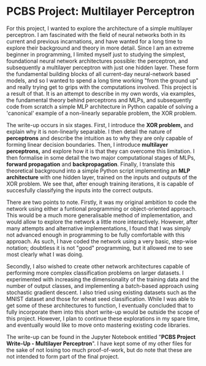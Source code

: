 # PCBS Project: Multilayer Perceptron

For this project, I wanted to explore the architecture of a simple multilayer perceptron. I am fascinated with the field of neural networks both in its current and previous incarnations, and have wanted for a long time to explore their background and theory in more detail. Since I am an extreme beginner in programming, I limited myself just to studying the simplest, foundational neural network architectures possible: the perceptron, and subsequently a multilayer perceptron with just one hidden layer. These form the fundamental building blocks of all current-day neural-network based models, and so I wanted to spend a long time working "from the ground up" and really trying get to grips with the computations involved. This project is a result of that. It is an attempt to describe in my own words, via examples, the fundamental theory behind perceptrons and MLPs, and subsequently code from scratch a simple MLP architecture in Python capable of solving a 'canonical' example of a non-linearly separable problem, the XOR problem.

The write-up occurs in six stages. First, I introduce the __XOR problem,__ and explain why it is non-linearly separable. I then detail the nature of __perceptrons__ and describe the intuition as to why they are only capable of forming linear decision boundaries. Then, I introduce __multilayer perceptrons,__ and explore how it is that they can overcome this limitation. I then formalise in some detail the two major computational stages of MLPs, __forward propagation__ and __backpropagation__. Finally, I translate this theoretical background into a simple Python script implementing an __MLP architecture__ with one hidden layer, trained on the inputs and outputs of the XOR problem. We see that, after enough training iterations, it is capable of succesfully classifying the inputs into the correct outputs.

There are two points to note. Firstly, it was my original ambition to code the network using either a funtional programming or object-oriented approach. This would be a much more generalisable method of implementation, and would allow to explore the network a little more interactively. However, after many attempts and alternative implementations, I found that I was simply not advanced enough in programming to be fully comfortable with this approach. As such, I have coded the network using a very basic, step-wise notation; doubtless it is not "good" programming, but it allowed me to see most clearly what I was doing.

Secondly, I also wished to create other network architectures capable of performing more complex classification problems on larger datasets. I experimented with increasing the dimensionality of the training data and the number of output classes, and implementing a batch-based approach using stochastic gradient descent. I also tried using existing datasets such as the MNIST dataset and those for wheat seed classification. While I was able to get some of these architectures to function, I eventually concluded that to fully incorporate them into this short write-up would be outside the scope of this project. However, I plan to continue these explorations in my spare time, and eventually would like to move onto mastering existing code libraries. 

The write-up can be found in the Jupyter Notebook entitled "__PCBS Project Write-Up - Multilayer Perceptron__". I have kept some of my other files for the sake of not losing too much proof-of-work, but do note that these are not intended to form part of the final project.
